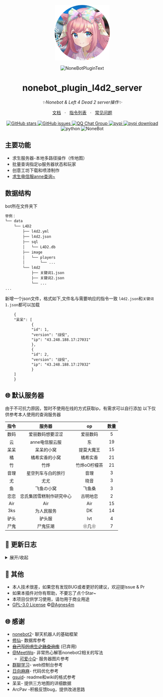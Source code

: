 <div align="center">
  <img src="https://raw.githubusercontent.com/Agnes4m/nonebot_plugin_l4d2_server/main/image/logo.png" width="180" height="180"  alt="AgnesDigitalLogo">
  <br>
  <p><img src="https://s2.loli.net/2022/06/16/xsVUGRrkbn1ljTD.png" width="240" alt="NoneBotPluginText"></p>
</div>

<div align="center">

# nonebot_plugin_l4d2_server

_✨Nonebot & Left 4 Dead 2 server操作✨_
<div align = "center">
        <a href="https://agnes4m.github.io/l4d2/" target="_blank">文档</a> &nbsp; · &nbsp;
        <a href="https://agnes4m.github.io/l4d2/reader/#%E5%8A%9F%E8%83%BD-%E6%8C%87%E4%BB%A4-%F0%9F%A4%94" target="_blank">指令列表</a> &nbsp; · &nbsp;
        <a href="https://agnes4m.github.io/l4d2/bug/">常见问题</a>
</div><br>
<a href="https://github.com/Agnes4m/nonebot_plugin_l4d2_server/stargazers">
        <img alt="GitHub stars" src="https://img.shields.io/github/stars/Agnes4m/nonebot_plugin_l4d2_server" alt="stars">
</a>
<a href="https://github.com/Agnes4m/nonebot_plugin_l4d2_server/issues">
        <img alt="GitHub issues" src="https://img.shields.io/github/issues/Agnes4m/nonebot_plugin_l4d2_server" alt="issues">
</a>
<a href="https://jq.qq.com/?_wv=1027&k=HdjoCcAe">
        <img src="https://img.shields.io/badge/QQ%E7%BE%A4-399365126-orange?style=flat-square" alt="QQ Chat Group">
</a>
<a href="https://pypi.python.org/pypi/nonebot_plugin_l4d2_server">
        <img src="https://img.shields.io/pypi/v/nonebot_plugin_l4d2_server.svg" alt="pypi">
</a>
<a href="https://pypi.python.org/pypi/nonebot_plugin_l4d2_server">
    <img src="https://img.shields.io/pypi/dm/nonebot_plugin_l4d2_server" alt="pypi download">
</a>
    <img src="https://img.shields.io/badge/python-3.9+-blue.svg" alt="python">
    <img src="https://img.shields.io/badge/nonebot-2.0.0rc3-red.svg" alt="NoneBot">

</div>



## 主要功能

- 求生服务器-本地多路径操作（传地图）
- 批量查询指定ip服务器状态和玩家
- 创意工坊下载和喷漆制作
- [求生电信服anne](https://github.com/fantasylidong/CompetitiveWithAnne)[查询~](https://sb.trygek.com/l4d_stats/ranking/index.php)


## 数据结构

bot所在文件夹下
```txt
举例：
└── data
    └── L4D2
        ├── l4d2.yml
        ├── l4d2.json
        ├── sql
        │   └── L4D2.db
        ├── image
        │   └── players
        │       └── ...
        └── l4d2
            ├── 关键词1.json
            ├── 关键词2.json
            └── ...
...
```

新增一个json文件，格式如下,文件名与需要响应的指令一致
`l4d2.json`和`关键词1.json`都可以加载

        {
        "呆呆": [
                {
                "id": 1,
                "version": "战役",
                "ip": "43.248.188.17:27031"
                },
                {
                "id": 2,
                "version": "战役",
                "ip": "43.248.188.17:27032"
                }
        ]
        }

## 🌐 默认服务器

由于不可抗力原因，暂时不使用在线的方式获取ip，有需求可以自行添加
以下仅供参考本人使用的查询服务器

| 指令 | 服务器 | op | 数量 |
|:-----:|:----:|:----:|:----:|
| 数码 | 爱丽数码想要涩涩 | 爱丽数码 | 5
| 云 | anne电信服云服 | 东 | 19
| 呆呆 | 呆呆的小窝 | 提莫大魔王 | 15
| 橘 | 橘希实香的小窝 | 橘希实香 | 21
| 竹 | 竹烨 | 竹烨oО柠檬茶 | 21
| 音理 | 星空列车与白的旅行 | 音理 | 3
| 尤 | 尤尤 | 晓音 | 3
| 鱼 | 飞鱼の小窝 | 飞鱼桑 | 3
| 恋恋 | 恋氏集团雪糕制作研究中心 | 古明地恋 | 2
| Air | Air | Air | 15
| 3ks | 为人民服务 | DK | 14
| 驴头 | 驴头服 | lvt | 4
| 尸鬼 | 尸鬼狂潮 | ❀几❀ | 7

## 🔖 更新日志

<details>
<summary>展开/收起</summary>

### 0.5.1--2022.5.01

- 解决了main和dev分支的一个严重bug（也许没解决
- 本地化，更好的添加,删除远程分支
- 服务器忘了备份，尽力抢救了数据了

### 0.5.0--2022.4.28

- 重构config，并弃用env设置
- 使用网页控制台来控制配置
- 新增了很多不会报错的bug

### 0.4.9--2022.4

- 修复h11版本错误的bug
- 重写了config，下个版本正式使用yaml替代env设置
- 新增远程连接测试代码

### 0.4.8--2022.4.16

- 新增重载ip
- 修复了一些windows启动下奇奇怪怪的bug

### 0.4.7--2022.4.13

- 新增模式查询
- 列表推导替换套娃循环

### 0.4.6--2022.4.9

- 显示无效服
- 优化服务器排序算法（list.sort()天下第一）
- 默认关闭web端

### 0.4.5--2022.4.9

- 修bug（恼）

### 0.4.2--2022.4.9

- 修复响应开头匹配出现的重大bug
- 启用web端
- web使用yaml管理，未来可能删除env配置

### 0.4.1--2022.3

- 修复rar压缩包命名错误
- 更新了tag的参数读取方式
- 确定了传文件私聊比群聊快速
- 修复了电信服计算错误

### 0.4.0--2022.3.27

- 新增web控制台
- 修复传图超时参数错误
- 重写求生ip获取方法 ~ 数据库苦手 ~
- 重写文档
- 不再内置ip（毕竟ipv4都暴露太危险了）

### 0.3.7--2022.3

- 新增三方下载网盘
- 修复windows上传临时文件错误
- 优化查服流程
- 优化anne服随机功能

### 0.3.6--2022.3.10

- 暂时关闭web端，后续修改
- 优化图片显示
- 修复了海量bug
- 新增三方图查询

### 0.3.5--2022.3.6

- 新增ping查询（在ip里包括）
- 新增api查询（未完成）
- 修复了电信服查询绑定名字无法查询的错误
- 新增了救援率的显示
- 新增web端（未完成）

### 0.3.4--2022.3.1

- 新增本地插件smx查询
- 增加了三个内置群服
- 修改了图片的UI,变好看了
- 删减了部分图片和字体，使得轻量化
- 修复了海量bug
- 修复了python3.8中typing错误

### 0.3.3--2022.2.26

- 重写协议，使用a2s库，同时解决win端不同报错无法输出
- 重~抄~写服务器查询UI,解决了不好看的问题
- 从win测试，解决了一些win特有的bug
- 重写服务器查询~还得是json~
- 内置服务器查询系统，可以通过[服务器简称]+[number]/[模式]来访问
- 新增批量查询服务器，不带参数则返回图片

### 0.3.1--2022.2.22

- 修复了路径识别为str对象的错误
- 修复了初始化找不到文件的错误
- 修复了路径拼接错误
- 在win端成功测试，修复压缩包bug
- 新增开关协程异步env设置
- 测试rcon建立通讯
- 实现切换路径查看地图和使用rcon指令

### 0.3.0--2022.2.18

- 修改了新的env配置，使得支持本地多服务器操作
- 彻底解决了压缩包解压linux端的问题
- 解决了win端默认gbk解码的错误
- 解决rcon指令字体报错

### 0.2.5--2022.2.10

- 修复了依赖不足的bug
- 更新了电信服战绩个人图片UI
- 更新了批量服务器查看的UI
- 修改了传文件为协程异步
- 优化了部分rcon指令
- ~tnd7z怎么不去死啊~使用pyunpack库解压7z

### 0.2.4--2022.2.8

- 使用poetry修复了pip安装文件缺失的bug

### 0.2.3--2022.2.7

- 新增坐牢和开牢
- 修改了获取资源为异步协程却阻碍其他指令的bug
- 新增json统计部分已知服务器（未来应该独立成库持续更新，如果把您的非公开服记录请联系我删除）
- 喷剂制作开摆了，推测需要c/c++环境
- 修改抽取文案
- 新增查询服务器状态时返回connect ip
- 修复了服务器查询无响应的时候，因为报错无回复信息的bug
- 个人信息重置测试代码，下个版本更新
- 新增求生更新添加和删除

### 0.2.2--2022.2.1

- 新增探监
- 新增喷漆制作
- 修复了魔改服务器导致解包错误的bug（就是直接忽略了）
- 修改了部分对话响应

### 0.2.1--2022.1.25

- 新增电信服获取（东哥的肯定）
- 优化图片UI
- 新增云服快捷查询
- 修复了因为没用玩家，导致的服务器状态查询错误
- 新增电信服ip爬取（仅仅作为单次更新ip列表）

### 0.2.0--2022.1.21

- 新增创意工坊查询
- 优化查询图片UI
- 新增创意工坊文件下载
- 修复了因为电信服官网前端修改导致查询失败的BUG

### 0.1.7--2022.1.19

- 新增群ip订阅，批量查询
- 新增图片显示ip状态
- 修复了因为玩家名字特殊字符导致的utf-8解码错误
- 更新自己的第三方库VSQ==0.0.6

### 0.1.6--2022.1.15

- 新增ip查询服务器提供玩家数量和名字
- 增加协程函数修复因为加载顺序导致的错误
- 更新自己的第三方库VSQ==0.0.4

### 0.1.5--2022.1.15

- 新增服务器控制台指令，新增依赖rcon
- 重新了数据库，不再使用json而是使用sql3
- 改写了求生anne信息显示方式：如果单个数据以图片显示，如果多个数据以文字显示

### 0.1.4--2022.1.9

- 新增求生anne详情（看排名）
- 所有的请求改为httpx
- 更新了anne信息图片
- 可选使用模拟谷歌浏览器来获取anne更多数据（~有点屎了，希望大佬救救~)

### 0.1.3--2022.1.7

- 新增绑定昵称和steamid
- 新增可以艾特人查询anne成绩
- 新增解绑信息

### 0.1.2--2022.1.6

- 新增支持图片输出
- 新增查询anne服数据

### 0.1.1--2022.1.5

- 新增删除地图
- 新增地图改名
- 新增支持图片输出

### 0.1.0--2022.1.4

- 集中修复了Bug

### 0.0.9--2022.1.4

- 新增上传地图后，检测对比回复新地图名字
- 修复中文名乱码问题

### 0.0.8--2022.1.4

- 支持vpk格式地图
- 支持查看所有vpk格式文件

### 0.0.6--2022.1.3

- 修复了7z压缩包的方式，优化代码

### 0.0.1--2022.1.3

- 插件初次发布，可私聊添加地图

</details>

## 🙈 其他

- 本人技术很差，如果您有发现BUG或者更好的建议，欢迎提Issue & Pr
- 如果本插件对你有帮助，不要忘了点个Star~
- 本项目仅供学习使用，请勿用于商业用途
- [GPL-3.0 License](https://github.com/Agnes4m/nonebot_plugin_l4d2_server/blob/main/LICENSE) ©[@Agnes4m](https://github.com/Agnes4m)

## 🌐 感谢

- [nonebot2](https://github.com/nonebot/nonebot2)- 聊天机器人的基础框架
- [修仙](https://github.com/s52047qwas/nonebot_plugin_xiuxian)- 数据库参考
- ~~[自己写的求生之路查询库](https://github.com/Agnes4m/VSQ)~~ (已弃用)
- [@MeetWq](https://github.com/MeetWq)- 非常热心解答nonebot2相关的写法
  - [可爱小Q](https://github.com/MeetWq/mybot)- 服务器图片参考
- [群聊学习](https://github.com/CMHopeSunshine/nonebot-plugin-learning-chat)- web控制台参考
- [日向麻麻](https://github.com/Special-Week)- 代码优化参考
- [gsuid](https://github.com/KimigaiiWuyi/GenshinUID)- readme和wiki的格式参考
- 呆呆- 提供三方地图的详细数据
- ArcPav -积极反馈bug，提供改进思路